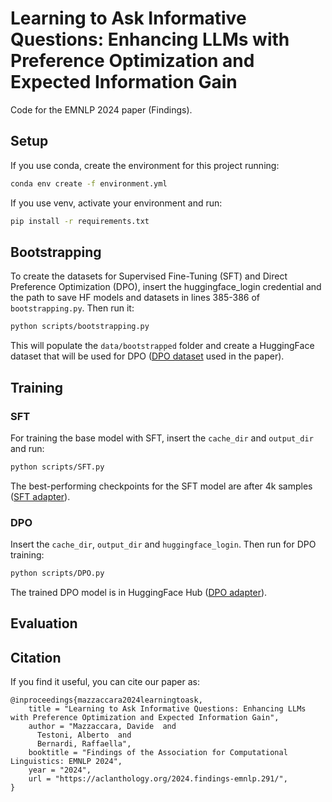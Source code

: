 # Learning to Ask Informative Questions: Enhancing LLMs with Preference Optimization and Expected Information Gain
Code for the EMNLP 2024 paper (Findings).

## Setup

If you use conda, create the environment for this project running: 

   ```bash
   conda env create -f environment.yml
   ```

If you use venv, activate your environment and run: 

   ```bash
   pip install -r requirements.txt
   ```

## Bootstrapping 

To create the datasets for Supervised Fine-Tuning (SFT) and Direct Preference Optimization (DPO), insert the huggingface_login credential and the path to save HF models and datasets in lines 385-386 of ```bootstrapping.py```. Then run it:

   ```bash
   python scripts/bootstrapping.py 
   ```
This will populate the ```data/bootstrapped``` folder and create a HuggingFace dataset that will be used for DPO ([DPO dataset](https://huggingface.co/datasets/mazzaqq/LearningToAsk_DPO_contrast_sets) used in the paper).

## Training

### SFT
For training the base model with SFT, insert the ```cache_dir``` and ```output_dir``` and run: 

   ```bash
   python scripts/SFT.py 
   ```

The best-performing checkpoints for the SFT model are after 4k samples ([SFT adapter](https://huggingface.co/mazzaqq/SFT_4000/settings)).

### DPO
Insert the ```cache_dir```, ```output_dir``` and ```huggingface_login```. Then run for DPO training:

   ```bash
   python scripts/DPO.py 
   ```
The trained DPO model is in HuggingFace Hub ([DPO adapter](https://huggingface.co/mazzaqq/DPO_davide)).

## Evaluation

## Citation
If you find it useful, you can cite our paper as: 

```
@inproceedings{mazzaccara2024learningtoask,
    title = "Learning to Ask Informative Questions: Enhancing LLMs with Preference Optimization and Expected Information Gain",
    author = "Mazzaccara, Davide  and
      Testoni, Alberto  and
      Bernardi, Raffaella",
    booktitle = "Findings of the Association for Computational Linguistics: EMNLP 2024",
    year = "2024",
    url = "https://aclanthology.org/2024.findings-emnlp.291/",
}
```
